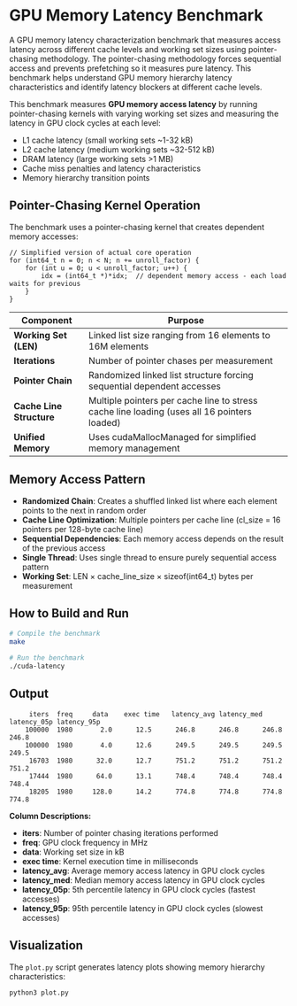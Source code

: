 # GPU Memory Latency Benchmark

A GPU memory latency characterization benchmark that measures access latency across different cache levels and working set sizes using pointer-chasing methodology. The pointer-chasing methodology forces sequential access and prevents prefetching so it measures pure latency. This benchmark helps understand GPU memory hierarchy latency characteristics and identify latency blockers at different cache levels.

This benchmark measures **GPU memory access latency** by running pointer-chasing kernels with varying working set sizes and measuring the latency in GPU clock cycles at each level:

- L1 cache latency (small working sets ~1-32 kB)
- L2 cache latency (medium working sets ~32-512 kB) 
- DRAM latency (large working sets >1 MB)
- Cache miss penalties and latency characteristics
- Memory hierarchy transition points

## Pointer-Chasing Kernel Operation

The benchmark uses a pointer-chasing kernel that creates dependent memory accesses:

```cuda
// Simplified version of actual core operation
for (int64_t n = 0; n < N; n += unroll_factor) {
    for (int u = 0; u < unroll_factor; u++) {
        idx = (int64_t *)*idx;  // dependent memory access - each load waits for previous
    }
}
```

| Component | Purpose |
|-----------|---------|
| **Working Set (LEN)** | Linked list size ranging from 16 elements to 16M elements |
| **Iterations** | Number of pointer chases per measurement |
| **Pointer Chain** | Randomized linked list structure forcing sequential dependent accesses |
| **Cache Line Structure** | Multiple pointers per cache line to stress cache line loading (uses all 16 pointers loaded) |
| **Unified Memory** | Uses cudaMallocManaged for simplified memory management |

## Memory Access Pattern

- **Randomized Chain**: Creates a shuffled linked list where each element points to the next in random order
- **Cache Line Optimization**: Multiple pointers per cache line (cl_size = 16 pointers per 128-byte cache line)
- **Sequential Dependencies**: Each memory access depends on the result of the previous access
- **Single Thread**: Uses single thread to ensure purely sequential access pattern
- **Working Set**: LEN × cache_line_size × sizeof(int64_t) bytes per measurement

## How to Build and Run

```bash
# Compile the benchmark
make

# Run the benchmark
./cuda-latency
```

## Output

```
     iters  freq     data    exec time   latency_avg latency_med latency_05p latency_95p
    100000  1980       2.0      12.5      246.8      246.8      246.8      246.8
    100000  1980       4.0      12.6      249.5      249.5      249.5      249.5
     16703  1980      32.0      12.7      751.2      751.2      751.2      751.2
     17444  1980      64.0      13.1      748.4      748.4      748.4      748.4
     18205  1980     128.0      14.2      774.8      774.8      774.8      774.8
```

**Column Descriptions:**
- **iters**: Number of pointer chasing iterations performed
- **freq**: GPU clock frequency in MHz
- **data**: Working set size in kB
- **exec time**: Kernel execution time in milliseconds
- **latency_avg**: Average memory access latency in GPU clock cycles
- **latency_med**: Median memory access latency in GPU clock cycles  
- **latency_05p**: 5th percentile latency in GPU clock cycles (fastest accesses)
- **latency_95p**: 95th percentile latency in GPU clock cycles (slowest accesses)

## Visualization

The `plot.py` script generates latency plots showing memory hierarchy characteristics:

```bash
python3 plot.py
```